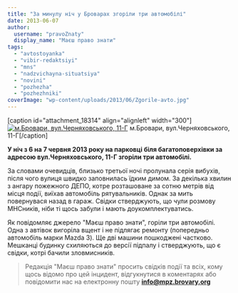 ```yaml
---
title: "За минулу ніч у Броварах згоріли три автомобілі"
date: 2013-06-07
author: 
  username: "pravoZnaty"
  display_name: "Маєш право знати"
tags: 
  - "avtostoyanka"
  - "vibir-redaktsiyi"
  - "mns"
  - "nadzvichayna-situatsiya"
  - "novini"
  - "pozhezha"
  - "pozhezhniki"
coverImage: "wp-content/uploads/2013/06/Zgorile-avto.jpg"
---
```


\[caption id="attachment\_18314" align="alignleft" width="300"\][![м.Бровари, вул.Черняховського, 11-Г](https://mpz.brovary.org/wp-content/uploads/2013/06/Zgorile-avto.jpg "м.Бровари, вул.Черняховського, 11-Г")](https://mpz.brovary.org/wp-content/uploads/2013/06/Zgorile-avto.jpg) м.Бровари, вул.Черняховського, 11-Г\[/caption\]

**У ніч з 6 на 7 червня 2013 року на парковці біля багатоповерхівки за адресою вул.Черняховського, 11-Г згоріли три автомобілі.**

За словами очевидців, близько третьої ночі пролунала серія вибухів, після чого вулиця швидко заповнилась їдким димом. За декілька хвилин з ангару пожежного ДЕПО, котре розташоване за сотню метрів від місця події, виїхав автомобіль рятувальників. Однак за мить повернувася назад в гараж. Свідки стверджують, що чули розмову МНСників, ніби ті щось забули і мають доукомплектуватись.

Як повідомляє джерело "Маєш право знати", горіли три автомобілі. Одна з автівок вигоріла вщент і не підлягає ремонту (попередньо автомобіль марки Mazda 3). Ще дві машини пошкоджені частково. Мешканці будинку схиляються до версії підпалу і стверджують, що є свідки, котрі бачили зловмисників.

> Редакція "Маєш право знати" просить свідків події та всіх, кому щось відомо про цей інцидент, відгукнутися в коментарях або повідомити нас на електронну пошту **info@mpz.brovary.org**
